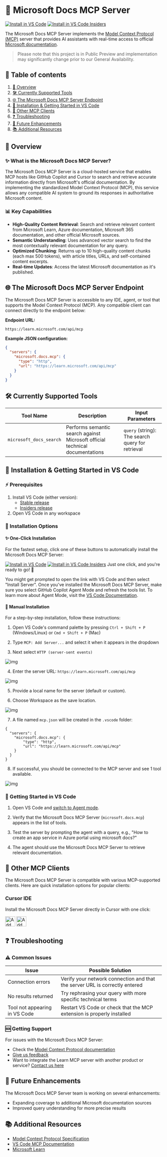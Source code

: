 # 🌟 Microsoft Docs MCP Server
[![Install in VS Code](https://img.shields.io/badge/VS_Code-Install_Microsoft_Docs_MCP-0098FF?style=flat-square&logo=visualstudiocode&logoColor=white)](https://insiders.vscode.dev/redirect/mcp/install?name=microsoft.docs.mcp&config=%7B%22type%22%3A%22http%22%2C%22url%22%3A%22https%3A%2F%2Flearn.microsoft.com%2Fapi%2Fmcp%22%7D) [![Install in VS Code Insiders](https://img.shields.io/badge/VS_Code_Insiders-Install_Microsoft_Docs_MCP-24bfa5?style=flat-square&logo=visualstudiocode&logoColor=white)](https://insiders.vscode.dev/redirect/mcp/install?name=microsoft.docs.mcp&config=%7B%22type%22%3A%22http%22%2C%22url%22%3A%22https%3A%2F%2Flearn.microsoft.com%2Fapi%2Fmcp%22%7D&quality=insiders)

The Microsoft Docs MCP Server implements the [Model Context Protocol (MCP)](https://modelcontextprotocol.io) server that provides AI assistants with real-time access to official [Microsoft documentation](https://learn.microsoft.com).

> Please note that this project is in Public Preview and implementation may significantly change prior to our General Availability.

## 📑 Table of contents
1. [🎯 Overview](#-overview)
2. [🛠️ Currently Supported Tools](#%EF%B8%8F-currently-supported-tools)
3. [🌐 The Microsoft Docs MCP Server Endpoint](#-the-microsoft-docs-mcp-server-endpoint)
4. [🔌 Installation & Getting Started in VS Code](#-installation--getting-started-in-vs-code)
5. [🔗 Other MCP Clients](#-other-mcp-clients)
6. [❓ Troubleshooting](#-troubleshooting)
7. [🔮 Future Enhancements](#-future-enhancements)
8. [📚 Additional Resources](#-additional-resources)

## 🎯 Overview

### ✨ What is the Microsoft Docs MCP Server?

The Microsoft Docs MCP Server is a cloud-hosted service that enables MCP hosts like GitHub Copilot and Cursor to search and retrieve accurate information directly from Microsoft's official documentation. By implementing the standardized Model Context Protocol (MCP), this service allows any compatible AI system to ground its responses in authoritative Microsoft content.

### 📊 Key Capabilities

- **High-Quality Content Retrieval**: Search and retrieve relevant content from Microsoft Learn, Azure documentation, Microsoft 365 documentation, and other official Microsoft sources.
- **Semantic Understanding**: Uses advanced vector search to find the most contextually relevant documentation for any query.
- **Optimized Chunking**: Returns up to 10 high-quality content chunks (each max 500 tokens), with article titles, URLs, and self-contained content excerpts.
- **Real-time Updates**: Access the latest Microsoft documentation as it's published.

## 🌐 The Microsoft Docs MCP Server Endpoint

The Microsoft Docs MCP Server is accessible to any IDE, agent, or tool that supports the Model Context Protocol (MCP). Any compatible client can connect directly to the endpoint below:

**Endpoint URL:**
```
https://learn.microsoft.com/api/mcp
```

**Example JSON configuration:**
```json
{
  "servers": {
    "microsoft.docs.mcp": {
      "type": "http",
      "url": "https://learn.microsoft.com/api/mcp"
    }
  }
}
```

## 🛠️ Currently Supported Tools

| Tool Name | Description | Input Parameters |
|-----------|-------------|------------------|
| `microsoft_docs_search` | Performs semantic search against Microsoft official technical documentations | `query` (string): The search query for retrieval |

## 🔌 Installation & Getting Started in VS Code

### ⚡ Prerequisites

1. Install VS Code (either version):
   * [Stable release](https://code.visualstudio.com/download)
   * [Insiders release](https://code.visualstudio.com/insiders)
2. Open VS Code in any workspace

### 🚀 Installation Options

#### ✨ One-Click Installation

For the fastest setup, click one of these buttons to automatically install the Microsoft Docs MCP Server:

[![Install in VS Code](https://img.shields.io/badge/VS_Code-Install_Microsoft_Docs_MCP-0098FF?style=flat-square&logo=visualstudiocode&logoColor=white)](https://insiders.vscode.dev/redirect/mcp/install?name=microsoft.docs.mcp&config=%7B%22type%22%3A%22http%22%2C%22url%22%3A%22https%3A%2F%2Flearn.microsoft.com%2Fapi%2Fmcp%22%7D) [![Install in VS Code Insiders](https://img.shields.io/badge/VS_Code_Insiders-Install_Microsoft_Docs_MCP-24bfa5?style=flat-square&logo=visualstudiocode&logoColor=white)](https://insiders.vscode.dev/redirect/mcp/install?name=microsoft.docs.mcp&config=%7B%22type%22%3A%22http%22%2C%22url%22%3A%22https%3A%2F%2Flearn.microsoft.com%2Fapi%2Fmcp%22%7D&quality=insiders)
Just one click, and you're ready to go! 🎉

You might get prompted to open the link with VS Code and then select "Install Server".
Once you've installed the Microsoft Docs MCP Server, make sure you select GitHub Copilot Agent Mode and refresh the tools list. To learn more about Agent Mode, visit the [VS Code Documentation](https://code.visualstudio.com/docs/copilot/chat/chat-agent-mode).

#### 🔧 Manual Installation

For a step-by-step installation, follow these instructions:

1. Open VS Code's command palette by pressing `Ctrl + Shift + P` (Windows/Linux) or `Cmd + Shift + P` (Mac)

2. Type `MCP: Add Server...` and select it when it appears in the dropdown

3. Next select `HTTP (server-sent events)`

![img](docs/images/mcp01.png)

4. Enter the server URL: `https://learn.microsoft.com/api/mcp`

![img](docs/images/mcp02.png)

5. Provide a local name for the server (default or custom).

6. Choose Workspace as the save location.

![img](docs/images/mcp03.png)

7. A file named `mcp.json` will be created in the `.vscode` folder:
```
{
  "servers": {
    "microsoft.docs.mcp": {
        "type": "http",
        "url": "https://learn.microsoft.com/api/mcp"
    }
  }
}
```

8. If successful, you should be connected to the MCP server and see 1 tool available.

![img](docs/images/mcp04.png)

### 📝 Getting Started in VS Code

1. Open VS Code and [switch to Agent mode](https://code.visualstudio.com/docs/copilot/chat/chat-agent-mode).

2. Verify that the Microsoft Docs MCP Server (`microsoft.docs.mcp`) appears in the list of tools.

3. Test the server by prompting the agent with a query, e.g., "How to create an app service in Azure portal using microsoft docs?"

4. The agent should use the Microsoft Docs MCP Server to retrieve relevant documentation.

## 🔗 Other MCP Clients

The Microsoft Docs MCP Server is compatible with various MCP-supported clients. Here are quick installation options for popular clients:

### Cursor IDE

Install the Microsoft Docs MCP Server directly in Cursor with one click:

<a href="https://cursor.com/install-mcp?name=microsoft.docs.mcp&config=eyJ0eXBlIjoiaHR0cCIsInVybCI6Imh0dHBzOi8vbGVhcm4ubWljcm9zb2Z0LmNvbS9hcGkvbWNwIn0%3D"><img src="https://cursor.com/deeplink/mcp-install-dark.svg" alt="Add microsoft.docs.mcp MCP server to Cursor" height="32" /></a> <a href="cursor://anysphere.cursor-deeplink/mcp/install?name=microsoft.docs.mcp&config=eyJ0eXBlIjoiaHR0cCIsInVybCI6Imh0dHBzOi8vbGVhcm4ubWljcm9zb2Z0LmNvbS9hcGkvbWNwIn0="><img src="https://cursor.com/deeplink/mcp-install-light.svg" alt="Add microsoft.docs.mcp MCP server to Cursor" height="32" /></a>

## ❓ Troubleshooting

### ⚠️ Common Issues

| Issue | Possible Solution |
|-------|-------------------|
| Connection errors | Verify your network connection and that the server URL is correctly entered |
| No results returned | Try rephrasing your query with more specific technical terms |
| Tool not appearing in VS Code | Restart VS Code or check that the MCP extension is properly installed |

### 🆘 Getting Support

For issues with the Microsoft Docs MCP Server:
- Check the [Model Context Protocol documentation](https://modelcontextprotocol.io)
- [Give us feedback](https://github.com/MicrosoftDocs/mcp/issues)
- Want to integrate the Learn MCP server with another product or service? [Contact us here](https://forms.office.com/r/MUHdB9CNx5)

## 🔮 Future Enhancements

The Microsoft Docs MCP Server team is working on several enhancements:

- Expanding coverage to additional Microsoft documentation sources
- Improved query understanding for more precise results

## 📚 Additional Resources

- [Model Context Protocol Specification](https://modelcontextprotocol.io)
- [VS Code MCP Documentation](https://code.visualstudio.com/docs/copilot/chat/mcp-servers)
- [Microsoft Learn](https://learn.microsoft.com)
